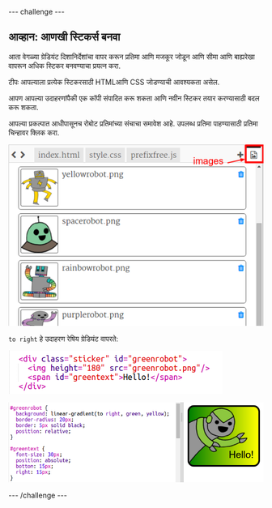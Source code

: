 \--- challenge \---

## आव्हान: आणखी स्टिकर्स बनवा

आता वेगळ्या ग्रेडियंट दिशानिर्देशांचा वापर करून प्रतिमा आणि मजकूर जोडून आणि सीमा आणि बाह्यरेखा वापरून अधिक स्टिकर बनवण्याचा प्रयत्न करा.

टीपः आपल्याला प्रत्येक स्टिकरसाठी HTMLआणि CSS जोडण्याची आवश्यकता असेल.

आपण आपल्या उदाहरणांपैकी एक कॉपी संपादित करू शकता आणि नवीन स्टिकर तयार करण्यासाठी बदल करू शकता.

आपल्या प्रकल्पात आधीपासूनच रोबोट प्रतिमांच्या संचाचा समावेश आहे. उपलब्ध प्रतिमा पाहण्यासाठी प्रतिमा चिन्हावर क्लिक करा.

![screenshot](images/stickers-images.png)

`to right` हे उदाहरण रेषिय ग्रेडियंट वापरते:

![screenshot](images/stickers-green-html.png)

![screenshot](images/stickers-green-style.png)

\--- /challenge \---